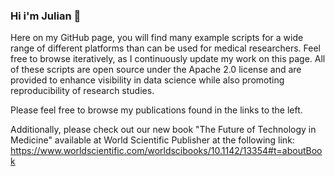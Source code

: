 ### Hi i'm Julian 👋

Here on my GitHub page, you will find many example scripts for a wide range of different platforms than can be used for medical researchers. Feel free to browse iteratively, as I continuously update my work on this page. All of these scripts are open source under the Apache 2.0 license and are provided to enhance visibility in data science while also promoting reproducibility of research studies. 

Please feel free to browse my publications found in the links to the left.

Additionally, please check out our new book "The Future of Technology in Medicine" available at World Scientific Publisher at the following link: https://www.worldscientific.com/worldscibooks/10.1142/13354#t=aboutBook


<!--
**JulianGendreau/JulianGendreau** is a ✨ _special_ ✨ repository because its `README.md` (this file) appears on your GitHub profile.

Here are some ideas to get you started:

- 🔭 I’m currently working on ...
- 🌱 I’m currently learning ...
- 👯 I’m looking to collaborate on ...
- 🤔 I’m looking for help with ...
- 💬 Ask me about ...
- 📫 How to reach me: ...
- 😄 Pronouns: ...
- ⚡ Fun fact: ...
-->
